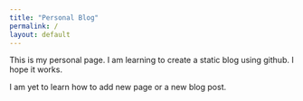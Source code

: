 ```yaml
---
title: "Personal Blog"
permalink: /
layout: default
---
```


This is my personal page. 
I am learning to create a static blog using github. 
I hope it works. 

I am yet to learn how to add new page or a new blog post. 
